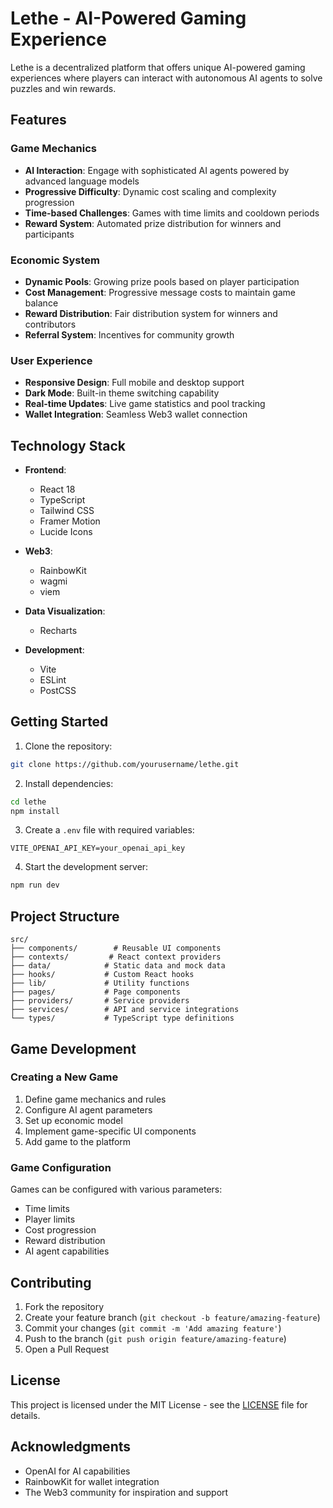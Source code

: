 # Lethe - AI-Powered Gaming Experience

Lethe is a decentralized platform that offers unique AI-powered gaming experiences where players can interact with autonomous AI agents to solve puzzles and win rewards.

## Features

### Game Mechanics
- **AI Interaction**: Engage with sophisticated AI agents powered by advanced language models
- **Progressive Difficulty**: Dynamic cost scaling and complexity progression
- **Time-based Challenges**: Games with time limits and cooldown periods
- **Reward System**: Automated prize distribution for winners and participants

### Economic System
- **Dynamic Pools**: Growing prize pools based on player participation
- **Cost Management**: Progressive message costs to maintain game balance
- **Reward Distribution**: Fair distribution system for winners and contributors
- **Referral System**: Incentives for community growth

### User Experience
- **Responsive Design**: Full mobile and desktop support
- **Dark Mode**: Built-in theme switching capability
- **Real-time Updates**: Live game statistics and pool tracking
- **Wallet Integration**: Seamless Web3 wallet connection

## Technology Stack

- **Frontend**:
  - React 18
  - TypeScript
  - Tailwind CSS
  - Framer Motion
  - Lucide Icons

- **Web3**:
  - RainbowKit
  - wagmi
  - viem

- **Data Visualization**:
  - Recharts

- **Development**:
  - Vite
  - ESLint
  - PostCSS

## Getting Started

1. Clone the repository:
```bash
git clone https://github.com/yourusername/lethe.git
```

2. Install dependencies:
```bash
cd lethe
npm install
```

3. Create a `.env` file with required variables:
```env
VITE_OPENAI_API_KEY=your_openai_api_key
```

4. Start the development server:
```bash
npm run dev
```

## Project Structure

```
src/
├── components/        # Reusable UI components
├── contexts/         # React context providers
├── data/            # Static data and mock data
├── hooks/           # Custom React hooks
├── lib/             # Utility functions
├── pages/           # Page components
├── providers/       # Service providers
├── services/        # API and service integrations
└── types/           # TypeScript type definitions
```

## Game Development

### Creating a New Game

1. Define game mechanics and rules
2. Configure AI agent parameters
3. Set up economic model
4. Implement game-specific UI components
5. Add game to the platform

### Game Configuration

Games can be configured with various parameters:
- Time limits
- Player limits
- Cost progression
- Reward distribution
- AI agent capabilities

## Contributing

1. Fork the repository
2. Create your feature branch (`git checkout -b feature/amazing-feature`)
3. Commit your changes (`git commit -m 'Add amazing feature'`)
4. Push to the branch (`git push origin feature/amazing-feature`)
5. Open a Pull Request

## License

This project is licensed under the MIT License - see the [LICENSE](LICENSE) file for details.

## Acknowledgments

- OpenAI for AI capabilities
- RainbowKit for wallet integration
- The Web3 community for inspiration and support